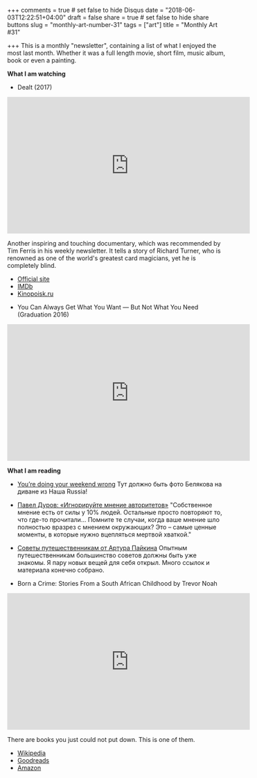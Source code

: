 +++
comments = true	# set false to hide Disqus
date = "2018-06-03T12:22:51+04:00"
draft = false
share = true	# set false to hide share buttons
slug = "monthly-art-number-31"
tags = ["art"]
title = "Monthly Art #31"

+++
This is a monthly "newsletter", containing a list of what I enjoyed the most
last month. Whether it was a full length movie, short film, music album, book
or even a painting.

<!--more-->

**What I am watching**

* Dealt (2017)

<iframe width="560" height="315" src="https://www.youtube-nocookie.com/embed/F__DQ1ruYck?rel=0" frameborder="0" allow="autoplay; encrypted-media" allowfullscreen></iframe>

  Another inspiring and touching documentary, which was recommended by Tim Ferris
  in his weekly newsletter. It tells a story of Richard Turner, who is renowned
  as one of the world's greatest card magicians, yet he is completely blind.

  - [Official site](http://www.dealtmovie.com/)
  - [IMDb](https://www.imdb.com/title/tt3127902/)
  - [Kinopoisk.ru](https://www.kinopoisk.ru/film/dealt-2017-1049535/)

* You Can Always Get What You Want — But Not What You Need (Graduation 2016)

<iframe width="560" height="315" src="https://www.youtube-nocookie.com/embed/QCw_D7dr7Rw?rel=0" frameborder="0" allow="autoplay; encrypted-media" allowfullscreen></iframe>

**What I am reading**

* [You’re doing your weekend wrong](https://qz.com/1012585/the-best-weekend-activities-are-most-likely-not-the-ones-youre-currently-doing/)
  Тут должно быть фото Белякова на диване из Наша Russia!

* [Павел Дуров: «Игнорируйте мнение авторитетов»](https://hbr-russia.ru/liderstvo/psikhologiya/p18244/)
  "Собственное мнение есть от силы у 10% людей. Остальные просто повторяют то,
  что где-то прочитали... Помните те случаи, когда ваше мнение шло полностью
  вразрез с мнением окружающих? Это – самые ценные моменты, в которые нужно
  вцепляться мертвой хваткой."

* [Советы путешественникам от Артура Пайкина](http://arturpaikin.com/ru/how-to-travel/)
  Опытным путешественникам большинство советов должны быть уже знакомы. Я пару
  новых вещей для себя открыл. Много ссылок и материала конечно собрано.

* Born a Crime: Stories From a South African Childhood by Trevor Noah

<iframe width="560" height="315" src="https://www.youtube-nocookie.com/embed/ctE6dMiWSpI?rel=0" frameborder="0" allow="autoplay; encrypted-media" allowfullscreen></iframe>

  There are books you just could not put down. This is one of them.

  - [Wikipedia](https://en.wikipedia.org/wiki/Born_a_Crime)
  - [Goodreads](https://www.goodreads.com/book/show/29780253-born-a-crime)
  - [Amazon](https://www.amazon.com/Born-Crime-Stories-African-Childhood/dp/1531865046)
